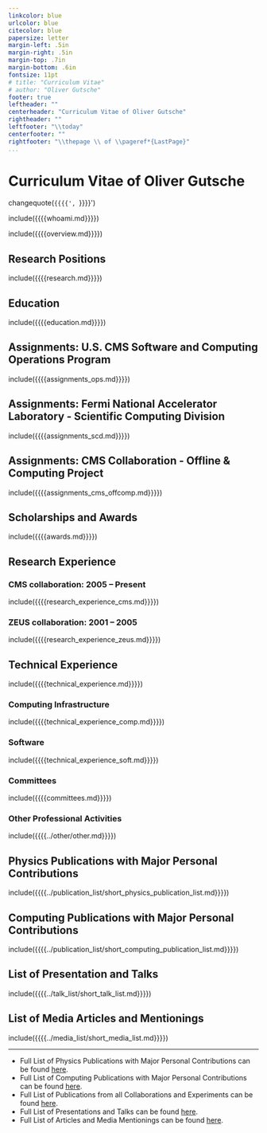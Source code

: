 ```yaml
---
linkcolor: blue
urlcolor: blue
citecolor: blue
papersize: letter
margin-left: .5in
margin-right: .5in
margin-top: .7in
margin-bottom: .6in
fontsize: 11pt
# title: "Curriculum Vitae"
# author: "Oliver Gutsche"
footer: true
leftheader: ""
centerheader: "Curriculum Vitae of Oliver Gutsche"
rightheader: ""
leftfooter: "\\today"
centerfooter: ""
rightfooter: "\\thepage \\ of \\pageref*{LastPage}"
...
```


# Curriculum Vitae of Oliver Gutsche

changequote(`{{{{', `}}}}')

include({{{{whoami.md}}}})

include({{{{overview.md}}}})

## Research Positions
include({{{{research.md}}}})

<!-- \newpage -->

## Education
include({{{{education.md}}}})

## Assignments: U.S. CMS Software and Computing Operations Program
include({{{{assignments_ops.md}}}})

## Assignments: Fermi National Accelerator Laboratory - Scientific Computing Division
include({{{{assignments_scd.md}}}})

## Assignments: CMS Collaboration - Offline & Computing Project
include({{{{assignments_cms_offcomp.md}}}})

## Scholarships and Awards
include({{{{awards.md}}}})

## Research Experience
### CMS collaboration: 2005 – Present
include({{{{research_experience_cms.md}}}})
### ZEUS collaboration: 2001 – 2005
include({{{{research_experience_zeus.md}}}})

## Technical Experience
include({{{{technical_experience.md}}}})

### Computing Infrastructure
include({{{{technical_experience_comp.md}}}})

### Software
include({{{{technical_experience_soft.md}}}})

### Committees
include({{{{committees.md}}}})

### Other Professional Activities
include({{{{../other/other.md}}}})

## Physics Publications with Major Personal Contributions
include({{{{../publication_list/short_physics_publication_list.md}}}})

## Computing Publications with Major Personal Contributions
include({{{{../publication_list/short_computing_publication_list.md}}}})

## List of Presentation and Talks
include({{{{../talk_list/short_talk_list.md}}}})

## List of Media Articles and Mentionings
include({{{{../media_list/short_media_list.md}}}})

----------

* Full List of Physics Publications with Major Personal Contributions can be found [here](https://github.com/gutsche/ForThePublic/raw/master/publication_list/physics_publication_list.pdf).
* Full List of Computing Publications with Major Personal Contributions can be found [here](https://github.com/gutsche/ForThePublic/raw/master/publication_list/computing_publication_list.pdf).
* Full List of Publications from all Collaborations and Experiments can be found [here](https://github.com/gutsche/ForThePublic/raw/master/publication_list/experiment_publication_list.pdf).
* Full List of Presentations and Talks can be found [here](https://github.com/gutsche/ForThePublic/raw/master/talk_list/talk_list.pdf).
* Full List of Articles and Media Mentionings can be found [here](https://github.com/gutsche/ForThePublic/raw/master/media_list/media_list.pdf).
